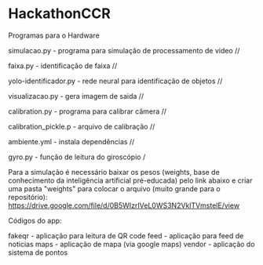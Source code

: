 # HackathonCCR
Programas para o Hardware

simulacao.py          - programa para simulação de processamento de video //

faixa.py              - identificação de faixa //

yolo-identificador.py - rede neural para identificação de objetos //

visualizacao.py       - gera imagem de saida //

calibration.py        - programa para calibrar câmera //

calibration_pickle.p  - arquivo de calibração //

ambiente.yml          - instala dependências //

gyro.py               - função de leitura do giroscópio /

Para a simulação é necessário baixar os pesos (weights, base de conhecimento da inteligência artificial pré-educada) pelo link abaixo e criar uma pasta "weights" para colocar o arquivo (muito grande para o repositório):
https://drive.google.com/file/d/0B5WIzrIVeL0WS3N2VklTVmstelE/view

Códigos do app: 

fakeqr  - aplicação para leitura de QR code
feed    - aplicação para feed de noticias
maps    - aplicação de mapa (via google maps)
vendor  - aplicação do sistema de pontos
